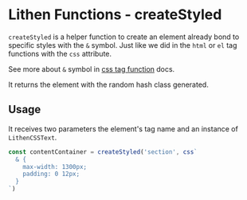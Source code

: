 # Lithen Functions - createStyled

`createStyled` is a helper function to create an element already bond to specific styles with the `&`
symbol. Just like we did in the `html` or `el` tag functions with the `css` attribute.

See more about `&` symbol in [css tag function](./css.md) docs.

It returns the element with the random hash class generated.

## Usage

It receives two parameters the element's tag name and an instance of `LithenCSSText`.

```ts
const contentContainer = createStyled('section', css`
  & {
    max-width: 1300px;
    padding: 0 12px;
  }
`)
```
